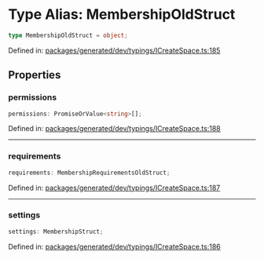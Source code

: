 # Type Alias: MembershipOldStruct

```ts
type MembershipOldStruct = object;
```

Defined in: [packages/generated/dev/typings/ICreateSpace.ts:185](https://github.com/towns-protocol/towns/blob/0db1fd0ac7258e8db8cedfb6183e8eade8284fa1/packages/generated/dev/typings/ICreateSpace.ts#L185)

## Properties

### permissions

```ts
permissions: PromiseOrValue<string>[];
```

Defined in: [packages/generated/dev/typings/ICreateSpace.ts:188](https://github.com/towns-protocol/towns/blob/0db1fd0ac7258e8db8cedfb6183e8eade8284fa1/packages/generated/dev/typings/ICreateSpace.ts#L188)

***

### requirements

```ts
requirements: MembershipRequirementsOldStruct;
```

Defined in: [packages/generated/dev/typings/ICreateSpace.ts:187](https://github.com/towns-protocol/towns/blob/0db1fd0ac7258e8db8cedfb6183e8eade8284fa1/packages/generated/dev/typings/ICreateSpace.ts#L187)

***

### settings

```ts
settings: MembershipStruct;
```

Defined in: [packages/generated/dev/typings/ICreateSpace.ts:186](https://github.com/towns-protocol/towns/blob/0db1fd0ac7258e8db8cedfb6183e8eade8284fa1/packages/generated/dev/typings/ICreateSpace.ts#L186)
